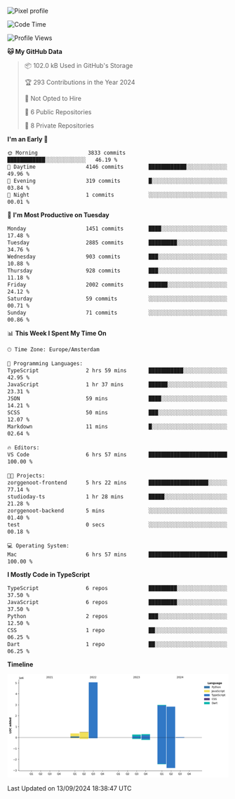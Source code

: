 ![Pixel profile](https://pixel-profile.vercel.app/api/github-stats?username=Atchferox&screen_effect=true&theme=rainbow
)


<!--START_SECTION:waka-->
![Code Time](http://img.shields.io/badge/Code%20Time-415%20hrs%204%20mins-blue)

![Profile Views](http://img.shields.io/badge/Profile%20Views-0-blue)

**🐱 My GitHub Data** 

> 📦 102.0 kB Used in GitHub's Storage 
 > 
> 🏆 293 Contributions in the Year 2024
 > 
> 🚫 Not Opted to Hire
 > 
> 📜 6 Public Repositories 
 > 
> 🔑 8 Private Repositories 
 > 
**I'm an Early 🐤** 

```text
🌞 Morning                3833 commits        ████████████░░░░░░░░░░░░░   46.19 % 
🌆 Daytime                4146 commits        ████████████░░░░░░░░░░░░░   49.96 % 
🌃 Evening                319 commits         █░░░░░░░░░░░░░░░░░░░░░░░░   03.84 % 
🌙 Night                  1 commits           ░░░░░░░░░░░░░░░░░░░░░░░░░   00.01 % 
```
📅 **I'm Most Productive on Tuesday** 

```text
Monday                   1451 commits        ████░░░░░░░░░░░░░░░░░░░░░   17.48 % 
Tuesday                  2885 commits        █████████░░░░░░░░░░░░░░░░   34.76 % 
Wednesday                903 commits         ███░░░░░░░░░░░░░░░░░░░░░░   10.88 % 
Thursday                 928 commits         ███░░░░░░░░░░░░░░░░░░░░░░   11.18 % 
Friday                   2002 commits        ██████░░░░░░░░░░░░░░░░░░░   24.12 % 
Saturday                 59 commits          ░░░░░░░░░░░░░░░░░░░░░░░░░   00.71 % 
Sunday                   71 commits          ░░░░░░░░░░░░░░░░░░░░░░░░░   00.86 % 
```


📊 **This Week I Spent My Time On** 

```text
🕑︎ Time Zone: Europe/Amsterdam

💬 Programming Languages: 
TypeScript               2 hrs 59 mins       ███████████░░░░░░░░░░░░░░   42.95 % 
JavaScript               1 hr 37 mins        ██████░░░░░░░░░░░░░░░░░░░   23.31 % 
JSON                     59 mins             ████░░░░░░░░░░░░░░░░░░░░░   14.21 % 
SCSS                     50 mins             ███░░░░░░░░░░░░░░░░░░░░░░   12.07 % 
Markdown                 11 mins             █░░░░░░░░░░░░░░░░░░░░░░░░   02.64 % 

🔥 Editors: 
VS Code                  6 hrs 57 mins       █████████████████████████   100.00 % 

🐱‍💻 Projects: 
zorggenoot-frontend      5 hrs 22 mins       ███████████████████░░░░░░   77.14 % 
studioday-ts             1 hr 28 mins        █████░░░░░░░░░░░░░░░░░░░░   21.28 % 
zorggenoot-backend       5 mins              ░░░░░░░░░░░░░░░░░░░░░░░░░   01.40 % 
test                     0 secs              ░░░░░░░░░░░░░░░░░░░░░░░░░   00.18 % 

💻 Operating System: 
Mac                      6 hrs 57 mins       █████████████████████████   100.00 % 
```

**I Mostly Code in TypeScript** 

```text
TypeScript               6 repos             █████████░░░░░░░░░░░░░░░░   37.50 % 
JavaScript               6 repos             █████████░░░░░░░░░░░░░░░░   37.50 % 
Python                   2 repos             ███░░░░░░░░░░░░░░░░░░░░░░   12.50 % 
CSS                      1 repo              ██░░░░░░░░░░░░░░░░░░░░░░░   06.25 % 
Dart                     1 repo              ██░░░░░░░░░░░░░░░░░░░░░░░   06.25 % 
```



**Timeline**

![Lines of Code chart](https://raw.githubusercontent.com/Atchferox/Atchferox/main/assets/bar_graph.png)


 Last Updated on 13/09/2024 18:38:47 UTC
<!--END_SECTION:waka-->
